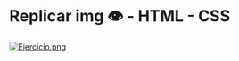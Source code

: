 <h1>Replicar img 👁️ - HTML - CSS</h1>

[![Ejercicio.png](https://i.postimg.cc/R0wKyQcX/Ejercicio.png)](https://postimg.cc/Z9KWyNsd)
